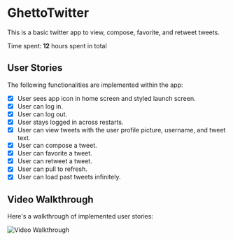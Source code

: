 # GhettoTwitter

This is a basic twitter app to view, compose, favorite, and retweet tweets.

Time spent: **12** hours spent in total

## User Stories

The following functionalities are implemented within the app:

- [x] User sees app icon in home screen and styled launch screen.
- [x] User can log in. 
- [x] User can log out. 
- [x] User stays logged in across restarts. 
- [x] User can view tweets with the user profile picture, username, and tweet text. 
- [x] User can compose a tweet. 
- [x] User can favorite a tweet. 
- [x] User can retweet a tweet. 
- [x] User can pull to refresh. 
- [x] User can load past tweets infinitely. 

## Video Walkthrough

Here's a walkthrough of implemented user stories:

<img src='http://g.recordit.co/yLh8GBA2U1.gif' title='Video Walkthrough' width='' alt='Video Walkthrough' />
